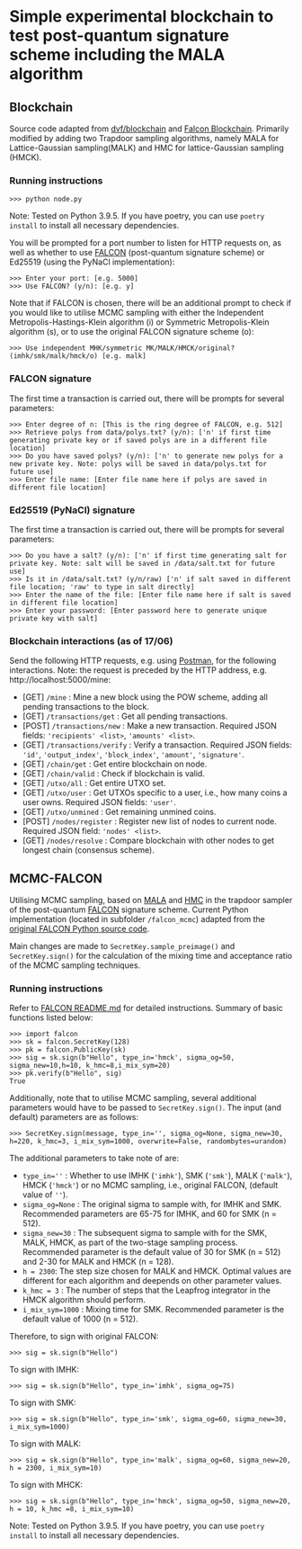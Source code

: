 # Simple experimental blockchain to test post-quantum signature scheme including the MALA algorithm

## Blockchain
Source code adapted from [dvf/blockchain](https://github.com/dvf/blockchain) and [Falcon Blockchain](https://github.com/samuelgoh1525/falcon-blockchain). Primarily modified by adding two Trapdoor sampling algorithms, namely MALA for Lattice-Gaussian sampling(MALK) and HMC for lattice-Gaussian sampling (HMCK).

### Running instructions
```
>>> python node.py
```
Note: Tested on Python 3.9.5. If you have poetry, you can use `poetry install` to install all necessary dependencies.

You will be prompted for a port number to listen for HTTP requests on, as well as whether to use [FALCON](https://falcon-sign.info/) (post-quantum signature scheme) or Ed25519 (using the PyNaCl implementation):
```
>>> Enter your port: [e.g. 5000]
>>> Use FALCON? (y/n): [e.g. y]
```

Note that if FALCON is chosen, there will be an additional prompt to check if you would like to utilise MCMC sampling with either the Independent Metropolis-Hastings-Klein algorithm (i) or Symmetric Metropolis-Klein algorithm (s), or to use the original FALCON signature scheme (o):
```
>>> Use independent MHK/symmetric MK/MALK/HMCK/original? (imhk/smk/malk/hmck/o) [e.g. malk]
```

### FALCON signature

The first time a transaction is carried out, there will be prompts for several parameters:
```
>>> Enter degree of n: [This is the ring degree of FALCON, e.g. 512]
>>> Retrieve polys from data/polys.txt? (y/n): ['n' if first time generating private key or if saved polys are in a different file location]
>>> Do you have saved polys? (y/n): ['n' to generate new polys for a new private key. Note: polys will be saved in data/polys.txt for future use]
>>> Enter file name: [Enter file name here if polys are saved in different file location]
```

### Ed25519 (PyNaCl) signature

The first time a transaction is carried out, there will be prompts for several parameters:
```
>>> Do you have a salt? (y/n): ['n' if first time generating salt for private key. Note: salt will be saved in /data/salt.txt for future use]
>>> Is it in /data/salt.txt? (y/n/raw) ['n' if salt saved in different file location; 'raw' to type in salt directly]
>>> Enter the name of the file: [Enter file name here if salt is saved in different file location]
>>> Enter your password: [Enter password here to generate unique private key with salt]
```

### Blockchain interactions (as of 17/06)

Send the following HTTP requests, e.g. using [Postman](https://www.postman.com/downloads/), for the following interactions. Note: the request is preceded by the HTTP address, e.g. http://localhost:5000/mine:
- [GET] `/mine` : Mine a new block using the POW scheme, adding all pending transactions to the block.
- [GET] `/transactions/get` : Get all pending transactions.
- [POST] `/transactions/new` : Make a new transaction. Required JSON fields: `'recipients' <list>`, `'amounts' <list>`.
- [GET] `/transactions/verify` : Verify a transaction. Required JSON fields: `'id'`, `'output_index'`, `'block_index'`, `'amount'`, `'signature'`.
- [GET] `/chain/get` : Get entire blockchain on node.
- [GET] `/chain/valid` : Check if blockchain is valid.
- [GET] `/utxo/all` : Get entire UTXO set.
- [GET] `/utxo/user` : Get UTXOs specific to a user, i.e., how many coins a user owns. Required JSON fields: `'user'`.
- [GET] `/utxo/unmined` : Get remaining unmined coins.
- [POST] `/nodes/register` : Register new list of nodes to current node. Required JSON field: `'nodes' <list>`.
- [GET] `/nodes/resolve` : Compare blockchain with other nodes to get longest chain (consensus scheme).

## MCMC-FALCON
Utilising MCMC sampling, based on [MALA](https://arxiv.org/abs/1801.02309) and [HMC](https://www.sciencedirect.com/science/article/abs/pii/037026938791197X?via%3Dihub)  in the trapdoor sampler of the post-quantum [FALCON](https://falcon-sign.info/) signature scheme. Current Python implementation (located in subfolder `/falcon_mcmc`) adapted from the [original FALCON Python source code](https://github.com/tprest/falcon.py).

Main changes are made to `SecretKey.sample_preimage()` and `SecretKey.sign()` for the calculation of the mixing time and acceptance ratio of the MCMC sampling techniques.

### Running instructions
Refer to [FALCON README.md](falcon_mcmc/README.md) for detailed instructions. Summary of basic functions listed below:
```
>>> import falcon
>>> sk = falcon.SecretKey(128)
>>> pk = falcon.PublicKey(sk)
>>> sig = sk.sign(b"Hello", type_in='hmck', sigma_og=50, sigma_new=10,h=10, k_hmc=8,i_mix_sym=20)
>>> pk.verify(b"Hello", sig)
True
```

Additionally, note that to utilise MCMC sampling, several additional parameters would have to be passed to `SecretKey.sign()`. The input (and default) parameters are as follows:
```
>>> SecretKey.sign(message, type_in='', sigma_og=None, sigma_new=30, h=220, k_hmc=3, i_mix_sym=1000, overwrite=False, randombytes=urandom)
```

The additional parameters to take note of are:
- `type_in=''` : Whether to use IMHK (`'imhk'`), SMK (`'smk'`), MALK (`'malk'`), HMCK (`'hmck'`) or no MCMC sampling, i.e., original FALCON, (default value of `''`).
- `sigma_og=None` : The original sigma to sample with, for IMHK and SMK. Recommended parameters are 65-75 for IMHK, and 60 for SMK (n = 512).
- `sigma_new=30` : The subsequent sigma to sample with for the SMK, MALK, HMCK, as part of the two-stage sampling process. Recommended parameter is the default value of 30 for SMK (n = 512) and 2-30 for MALK and HMCK (n = 128).
- `h = 2300`: The step size chosen for MALK and HMCK. Optimal values are different for each algorithm and deepends on other parameter values.
- `k_hmc = 3` : The number of steps that the Leapfrog integrator in the HMCK algorithm should perform.
- `i_mix_sym=1000` : Mixing time for SMK. Recommended parameter is the default value of 1000 (n = 512).

Therefore, to sign with original FALCON:
```
>>> sig = sk.sign(b"Hello")
```

To sign with IMHK:
```
>>> sig = sk.sign(b"Hello", type_in='imhk', sigma_og=75)
```

To sign with SMK:
```
>>> sig = sk.sign(b"Hello", type_in='smk', sigma_og=60, sigma_new=30, i_mix_sym=1000)
```

To sign with MALK:
```
>>> sig = sk.sign(b"Hello", type_in='malk', sigma_og=60, sigma_new=20, h = 2300, i_mix_sym=10)
```

To sign with MHCK:
```
>>> sig = sk.sign(b"Hello", type_in='hmck', sigma_og=50, sigma_new=20, h = 10, k_hmc =8, i_mix_sym=10)
```

Note: Tested on Python 3.9.5. If you have poetry, you can use `poetry install` to install all necessary dependencies.
